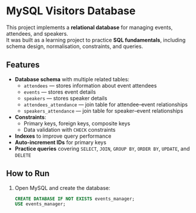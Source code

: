 # MySQL Visitors Database

This project implements a **relational database** for managing events, attendees, and speakers.  
It was built as a learning project to practice **SQL fundamentals**, including schema design, normalisation, constraints, and queries.

## Features
- **Database schema** with multiple related tables:
  - `attendees` — stores information about event attendees
  - `events` — stores event details
  - `speakers` — stores speaker details
  - `attendees_attendance` — join table for attendee–event relationships
  - `speakers_attendance` — join table for speaker–event relationships
- **Constraints**:
  - Primary keys, foreign keys, composite keys
  - Data validation with `CHECK` constraints
- **Indexes** to improve query performance
- **Auto-increment IDs** for primary keys
- **Practice queries** covering `SELECT`, `JOIN`, `GROUP BY`, `ORDER BY`, `UPDATE`, and `DELETE`

## How to Run
1. Open MySQL and create the database:
   ```sql
   CREATE DATABASE IF NOT EXISTS events_manager;
   USE events_manager;
